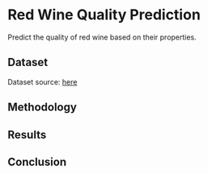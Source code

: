 # Red Wine Quality Prediction

Predict the quality of red wine based on their properties.

## Dataset 

Dataset source: [here](https://www.kaggle.com/datasets/uciml/red-wine-quality-cortez-et-al-2009)

## Methodology

## Results

## Conclusion
